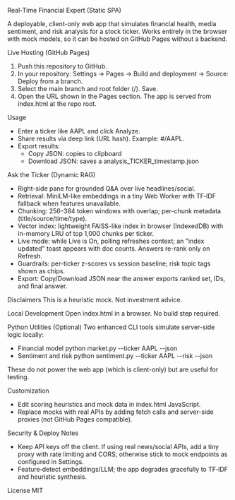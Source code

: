 Real-Time Financial Expert (Static SPA)

A deployable, client-only web app that simulates financial health, media sentiment, and risk analysis for a stock ticker. Works entirely in the browser with mock models, so it can be hosted on GitHub Pages without a backend.

Live Hosting (GitHub Pages)
1. Push this repository to GitHub.
2. In your repository: Settings → Pages → Build and deployment → Source: Deploy from a branch.
3. Select the main branch and root folder (/). Save.
4. Open the URL shown in the Pages section. The app is served from index.html at the repo root.

Usage
- Enter a ticker like AAPL and click Analyze.
- Share results via deep link (URL hash). Example: #/AAPL.
- Export results:
  - Copy JSON: copies to clipboard
  - Download JSON: saves a analysis_TICKER_timestamp.json

Ask the Ticker (Dynamic RAG)
- Right-side pane for grounded Q&A over live headlines/social.
- Retrieval: MiniLM-like embeddings in a tiny Web Worker with TF‑IDF fallback when features unavailable.
- Chunking: 256–384 token windows with overlap; per-chunk metadata (title/source/time/type).
- Vector index: lightweight FAISS-like index in browser (IndexedDB) with in-memory LRU of top 1,000 chunks per ticker.
- Live mode: while Live is On, polling refreshes context; an "index updated" toast appears with doc counts. Answers re-rank only on Refresh.
- Guardrails: per-ticker z-scores vs session baseline; risk topic tags shown as chips.
- Export: Copy/Download JSON near the answer exports ranked set, IDs, and final answer.

Disclaimers
This is a heuristic mock. Not investment advice.

Local Development
Open index.html in a browser. No build step required.

Python Utilities (Optional)
Two enhanced CLI tools simulate server-side logic locally:

- Financial model
  python market.py --ticker AAPL --json
- Sentiment and risk
  python sentiment.py --ticker AAPL --risk --json

These do not power the web app (which is client-only) but are useful for testing.

Customization
- Edit scoring heuristics and mock data in index.html JavaScript.
- Replace mocks with real APIs by adding fetch calls and server-side proxies (not GitHub Pages compatible).

Security & Deploy Notes
- Keep API keys off the client. If using real news/social APIs, add a tiny proxy with rate limiting and CORS; otherwise stick to mock endpoints as configured in Settings.
- Feature‑detect embeddings/LLM; the app degrades gracefully to TF‑IDF and heuristic synthesis.

License
MIT

